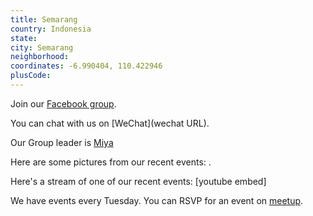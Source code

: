 ```yaml
---
title: Semarang
country: Indonesia
state: 
city: Semarang
neighborhood: 
coordinates: -6.990404, 110.422946
plusCode:
---
```

Join our [Facebook group](https://www.facebook.com/groups/free.code.camp.semarang).

You can chat with us on [WeChat](wechat URL).

Our Group leader is [Miya](freecodecamp.org/miya)

Here are some pictures from our recent events:
![]().

Here's a stream of one of our recent events:
[youtube embed]

We have events every Tuesday. You can RSVP for an event on [meetup](meetupurl).
